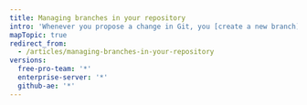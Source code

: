 ```yaml
---
title: Managing branches in your repository
intro: 'Whenever you propose a change in Git, you [create a new branch](/articles/creating-and-deleting-branches-within-your-repository/). Branch management is an important part of the Git workflow. After some time, your list of branches may grow, so it''s a good idea to delete merged or stale branches.'
mapTopic: true
redirect_from:
  - /articles/managing-branches-in-your-repository
versions:
  free-pro-team: '*'
  enterprise-server: '*'
  github-ae: '*'
---
```


